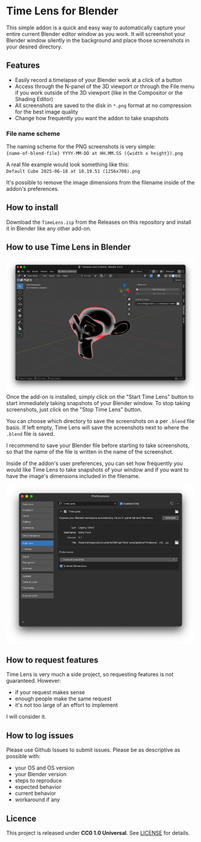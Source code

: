 # Time Lens for Blender

This simple addon is a quick and easy way to automatically capture your entire current Blender editor window as you work. It will screenshot your Blender window silently in the background and place those screenshots in your desired directory.

## Features
- Easily record a timelapse of your Blender work at a click of a button
- Access through the N-panel of the 3D viewport or through the File menu if you work outside of the 3D viewport (like in the Compositor or the Shading Editor)
- All screenshots are saved to the disk in `*.png` format at no compression for the best image quality
- Change how frequently you want the addon to take snapshots

### File name scheme
The naming scheme for the PNG screenshots is very simple:<br>
`{name-of-blend-file} YYYY-MM-DD at HH.MM.SS ({width x height}).png`

A real file example would look something like this:<br>
`Default Cube 2025-06-18 at 18.19.51 (1256x708).png`

It's possible to remove the image dimensions from the filename inside of the addon's preferences.

## How to install
Download the `TimeLens.zip` from the Releases on this repository and install it in Blender like any other add-on.

## How to use Time Lens in Blender
![User Interface](https://github.com/shinjipons/Time-Lens/blob/main/repo-assets/n-panel.png?raw=true)
Once the add-on is installed, simply click on the "Start Time Lens" button to start immediately taking snapshots of your Blender window. To stop taking screenshots, just click on the "Stop Time Lens" button.

You can choose which directory to save the screenshots on a per `.blend` file basis. If left empty, Time Lens will save the screenshots next to where the `.blend` file is saved.

I recommend to save your Blender file before starting to take screenshots, so that the name of the file is written in the name of the screenshot.

Inside of the addon's user preferences, you can set how frequently you would like Time Lens to take snapshots of your window and if you want to have the image's dimensions included in the filename.

![User Preferences](https://github.com/shinjipons/Time-Lens/blob/main/repo-assets/user-prefs.png?raw=true)

## How to request features
Time Lens is very much a side project, so requesting features is not guaranteed. However:
- if your request makes sense
- enough people make the same request
- it's not too large of an effort to implement

I will consider it.

## How to log issues
Please use Github Issues to submit issues. Please be as descriptive as possible with:
- your OS and OS version
- your Blender version
- steps to reproduce
- expected behavior
- current behavior
- workaround if any

## Licence

This project is released under **CC0 1.0 Universal**. See [LICENSE](./LICENSE) for details.
